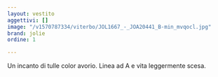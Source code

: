 ```yaml
---
layout: vestito
aggettivi: []
image: "/v1570787334/viterbo/JOL1667_-_JOA20441_B-min_mvqocl.jpg"
brand: jolie
ordine: 1

---
```

Un incanto di tulle color avorio. Linea ad A e vita leggermente scesa.